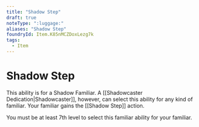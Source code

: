 ```yaml
---
title: "Shadow Step"
draft: true
noteType: ":luggage:"
aliases: "Shadow Step"
foundryId: Item.K85nMCZDoxLezg7k
tags:
  - Item
---
```


# Shadow Step

This ability is for a Shadow Familiar. A [[Shadowcaster Dedication|Shadowcaster]], however, can select this ability for any kind of familiar. Your familiar gains the [[Shadow Step]] action.

You must be at least 7th level to select this familiar ability for your familiar.
